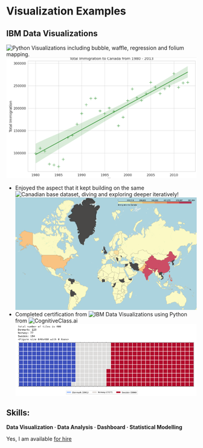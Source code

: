 # Visualization Examples

## IBM Data Visualizations

![Python Visualizations](https://github.com/cboyda/Visualizations/blob/main/IBM%20Data%20Visualization.ipynb) including bubble, waffle, regression and folium mapping.  
![Regression Immigration Analysis](https://raw.githubusercontent.com/cboyda/Visualizations/main/regression_example.png)
* Enjoyed the aspect that it kept building on the same ![Canadian base dataset](https://www.youtube.com/watch?v=-9NdvCevPyc), diving and exploring deeper iteratively!
![Immigration Map](https://raw.githubusercontent.com/cboyda/Visualizations/main/immigration_map_example.png)
* Completed certification from ![IBM Data Visualizations using Python](https://www.credly.com/badges/f84bf7d7-1e39-43ba-9cf3-f099aa7ebd1f/linked_in_profile) from ![CognitiveClass.ai](https://apps.cognitiveclass.ai/learning/course/course-v1:CognitiveClass+DV0101EN+v2/home)
![Waffle Chart](https://raw.githubusercontent.com/cboyda/Visualizations/main/waffle_chart_example.png)

## Skills: 
**Data Visualization · Data Analysis · Dashboard · Statistical Modelling**

Yes, I am available [for hire](https://www.linkedin.com/in/clintonboyda/)
